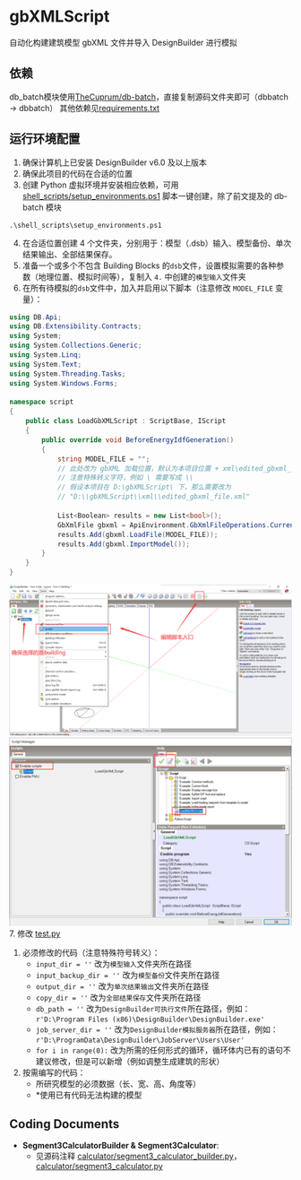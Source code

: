 # gbXMLScript

自动化构建建筑模型 gbXML 文件并导入 DesignBuilder 进行模拟

## 依赖

db_batch模块使用[TheCuprum/db-batch](https://github.com/TheCuprum/db-batch)，直接复制源码文件夹即可（dbbatch -> dbbatch）
其他依赖见[requirements.txt](requirements.txt)

## 运行环境配置

1. 确保计算机上已安装 DesignBuilder v6.0 及以上版本
2. 确保此项目的代码在合适的位置
3. 创建 Python 虚拟环境并安装相应依赖，可用 [shell_scripts/setup_environments.ps1](shell_scripts/setup_environments.ps1) 脚本一键创建，除了前文提及的 db-batch 模块

```
.\shell_scripts\setup_environments.ps1
```
4. 在合适位置创建 4 个文件夹，分别用于：模型（.dsb）输入、模型备份、单次结果输出、全部结果保存。
5. 准备一个或多个不包含 Building Blocks 的`dsb`文件，设置模拟需要的各种参数（地理位置、模拟时间等），复制入 `4.` 中创建的`模型输入`文件夹
6. 在所有待模拟的`dsb`文件中，加入并启用以下脚本（注意修改 `MODEL_FILE` 变量）：
```C#
using DB.Api;
using DB.Extensibility.Contracts;
using System;
using System.Collections.Generic;
using System.Linq;
using System.Text;
using System.Threading.Tasks;
using System.Windows.Forms;

namespace script
{
    public class LoadGbXMLScript : ScriptBase, IScript
    {
        public override void BeforeEnergyIdfGeneration()
        {
            string MODEL_FILE = "";
            // 此处改为 gbXML 加载位置，默认为本项目位置 + xml\edited_gbxml_file.xml
            // 注意特殊转义字符，例如 \ 需要写成 \\ 
            // 假设本项目在 D:\gbXMLScript\ 下，那么需要改为 
            // "D:\\gbXMLScript\\xml\\edited_gbxml_file.xml"

            List<Boolean> results = new List<bool>();
            GbXmlFile gbxml = ApiEnvironment.GbXmlFileOperations.Current;
            results.Add(gbxml.LoadFile(MODEL_FILE));
            results.Add(gbxml.ImportModel());
        }
    }
}
```
![edit guide 1](./img/script_edit_guide_1.png)
![edit guide 2](./img/script_edit_guide_2.png)
7. 修改 [test.py](test.py)
   1. 必须修改的代码（注意特殊符号转义）：
      - `input_dir = ''` 改为`模型输入`文件夹所在路径
      - `input_backup_dir = ''` 改为`模型备份`文件夹所在路径
      - `output_dir = ''` 改为`单次结果输出`文件夹所在路径
      - `copy_dir = ''` 改为`全部结果保存`文件夹所在路径
      - `db_path = ''` 改为`DesignBuilder可执行文件`所在路径，例如：`r'D:\Program Files (x86)\DesignBuilder\DesignBuilder.exe'`
      - `job_server_dir = ''` 改为`DesignBuilder模拟服务器`所在路径，例如：`r'D:\ProgramData\DesignBuilder\JobServer\Users\User'`
      - `for i in range(0):` 改为所需的任何形式的循环，循环体内已有的语句不建议修改，但是可以新增（例如调整生成建筑的形状）
   2. 按需编写的代码：
      - 所研究模型的必须数据（长、宽、高、角度等）
      - *使用已有代码无法构建的模型

## Coding Documents

- **Segment3CalculatorBuilder & Segment3Calculator**:
  - 见源码注释 [calculator/segment3_calculator_builder.py](calculator/segment3_calculator_builder.py)，[calculator/segment3_calculator.py](calculator/segment3_calculator.py)